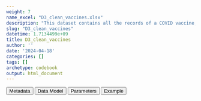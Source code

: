 ```yaml
---
weight: 7
name_excel: "D3_clean_vaccines.xlsx"
description: "This dataset contains all the records of a COVID vaccine, including their imputation and modifications and exclusion criteria. Exclusion criteria must be applied before using the variable in the next steps"
slug: "D3_clean_vaccines"
datetime: 1.7134499e+09
title: D3_clean_vaccines
author: ''
date: '2024-04-18'
categories: []
tags: []
archetype: codebook
output: html_document
---
```


<script src="/rmarkdown-libs/core-js/shim.min.js"></script>
<script src="/rmarkdown-libs/react/react.min.js"></script>
<script src="/rmarkdown-libs/react/react-dom.min.js"></script>
<script src="/rmarkdown-libs/reactwidget/react-tools.umd.cjs"></script>
<script src="/rmarkdown-libs/htmlwidgets/htmlwidgets.js"></script>
<link href="/rmarkdown-libs/reactable/reactable.css" rel="stylesheet" />
<script src="/rmarkdown-libs/reactable-binding/reactable.js"></script>
<div class="tab">
<button class="tablinks" onclick="openCity(event, &#39;Metadata&#39;)" id="defaultOpen">Metadata</button>
<button class="tablinks" onclick="openCity(event, &#39;Data Model&#39;)">Data Model</button>
<button class="tablinks" onclick="openCity(event, &#39;Parameters&#39;)">Parameters</button>
<button class="tablinks" onclick="openCity(event, &#39;Example&#39;)">Example</button>
</div>
<div id="Metadata" class="tabcontent">
<div id="htmlwidget-1" class="reactable html-widget" style="width:auto;height:600px;"></div>
<script type="application/json" data-for="htmlwidget-1">{"x":{"tag":{"name":"Reactable","attribs":{"data":{"medatata_name":["Name of the dataset","Content of the dataset","Unit of observation","Dataset where the list of UoOs is fully listed and with 1 record per UoO","How many observations per UoO","Variables capturing the UoO","Primary key","Parameters",null,null,null,null,null,null,null,null,null,null,null,null],"metadata_content":["D3_clean_vaccines","This dataset contains all the records of a COVID vaccine, including their imputation and modifications and exclusion criteria. Exclusion criteria must be applied before using the variable in the next steps","a record of one of the COVID vaccines of interest, as retrieved crudely from the VACCINES table of the CDM; note that there may be duplicates so this table does not have a primary key",null,"1",null,"none",null,null,null,null,null,null,null,null,null,null,null,null,null]},"columns":[{"id":"medatata_name","name":"medatata_name","type":"character"},{"id":"metadata_content","name":"metadata_content","type":"character"}],"sortable":false,"searchable":true,"pagination":false,"highlight":true,"bordered":true,"striped":true,"style":{"maxWidth":1800},"height":"600px","dataKey":"e9ce602dcba3a72bef6c304bf29dce3a"},"children":[]},"class":"reactR_markup"},"evals":[],"jsHooks":[]}</script>
</div>
<div id="Data Model" class="tabcontent">
<div id="htmlwidget-2" class="reactable html-widget" style="width:auto;height:600px;"></div>
<script type="application/json" data-for="htmlwidget-2">{"x":{"tag":{"name":"Reactable","attribs":{"data":{"VarName":["person_id","date","vx_record_date","vx_dose","vx_manufacturer","date_curated","dose_curated","manufacturer_curated","imputed_dose","missing_date","duplicated_records","date_before_start_vax","distance_btw_1_2_doses","distance_btw_2_3_doses","distance_btw_3_4_doses","dose_after_4","manufacturer_not_in_study",null,null,null],"Description":["unique person identifier","date of administration vaccination",null,"vaccination dose number","vaccine manufacturer",null,null,"if it is missing it is stated as \"unk\"","tags records whose date_curated is different from vx_dose","excludes the record if the both date and vx_record_date are missing","eliminates records with same person_id, vx_dose, date_cleaned, manufactirer_cleaned","eliminates records of a covid vaccine administered before the vaccination campaign started","eliminates records of a second dose that is too close to a first dose","eliminates records of a third dose that is too close to a second dose","eliminates records of a fourth dose that is too close to a third dose","eliminates records of a dose higher than 4","eliminats records if a manufacturer is not in the study",null,null,null],"Format":["character","date",null,"character","character","date","integer","character","binary","binary","binary","binary","binary","binary","binary","binary","binary",null,null,null],"Vocabulary":[null,null,null,null,null,null,"1, 2 , 3, 4, ...","pfizer\r\nnovavax\r\nmoderna\r\nastrazeneca\r\njanssen\r\nunk",null,"0 = included\r\n1 = excluded","0 = included\r\n1 = excluded","0 = included\r\n1 = excluded","0 = included\r\n1 = excluded","0 = included\r\n1 = excluded","1 = included\r\n1 = excluded","0 = included\r\n1 = excluded","0 = included\r\n1 = excluded",null,null,null],"Parameters":[null,null,null,null,null,null,null,null,null,null,null,"start of vaccination 27 december 2020 except in UK where it was 6 december 2020","threshold: 14 days","threshold: 28 days",null,"doses higher than 4 censor the follow-up",null,null,null,null],"Notes and examples":[null,"it was called vx_admin_date in the CDM table VACCINES (it was renamed in step 01_01 by CreateConceptSetDataset)","from CDM VACCINES (through ConceptSetDataset)","from CDM VACCINES (through ConceptSetDataset)","from CDM VACCINES (through ConceptSetDataset)",null,"The dose number is imputed for the remaining doses after the exclusion criteria (not the last one) by ordering them by calendar time. All of them, not just the missing ones. doses higher than 4 are inlcluded in this dataset but have dose_after_4 = 1 and are therefroe excluded from the analysis","from ConcePTION_CDM vocabulary v2.2",null,null,null,null,null,null,null,null,null,null,null,null],"Source tables and variables":[null,null,null,null,null,null,null,null,null,null,null,null,null,null,null,null,null,null,null,null],"Retrieved":["yes","yes","yes","yes","yes",null,null,null,null,null,null,null,null,null,null,null,null,null,null,null],"Calculated":[null,null,null,null,null,"yes","yes","yes","yes","yes","yes","yes","yes","yes","yes","yes","yes",null,null,null],"Algorithm_id":[null,null,null,null,null,null,null,null,null,null,null,null,null,null,null,null,null,null,null,null],"Rule":[null,null,null,null,null,null,null,null,null,null,null,null,null,null,null,null,null,null,null,null]},"columns":[{"id":"VarName","name":"VarName","type":"character"},{"id":"Description","name":"Description","type":"character"},{"id":"Format","name":"Format","type":"character"},{"id":"Vocabulary","name":"Vocabulary","type":"character"},{"id":"Parameters","name":"Parameters","type":"character"},{"id":"Notes and examples","name":"Notes and examples","type":"character"},{"id":"Source tables and variables","name":"Source tables and variables","type":"logical"},{"id":"Retrieved","name":"Retrieved","type":"character"},{"id":"Calculated","name":"Calculated","type":"character"},{"id":"Algorithm_id","name":"Algorithm_id","type":"logical"},{"id":"Rule","name":"Rule","type":"logical"}],"sortable":false,"searchable":true,"pagination":false,"highlight":true,"bordered":true,"striped":true,"style":{"maxWidth":1800},"height":"600px","dataKey":"2cc6a7b92f1842d01128d4afa14842df"},"children":[]},"class":"reactR_markup"},"evals":[],"jsHooks":[]}</script>
</div>
<div id="Parameters" class="tabcontent">
<div id="htmlwidget-3" class="reactable html-widget" style="width:auto;height:600px;"></div>
<script type="application/json" data-for="htmlwidget-3">{"x":{"tag":{"name":"Reactable","attribs":{"data":{"parameter in the variable name":[null,null,null,null,null,null,null,null,null,null,null,null,null,null,null,null,null,null,null,null],"values":[null,null,null,null,null,null,null,null,null,null,null,null,null,null,null,null,null,null,null,null],"name of macro":[null,null,null,null,null,null,null,null,null,null,null,null,null,null,null,null,null,null,null,null]},"columns":[{"id":"parameter in the variable name","name":"parameter in the variable name","type":"logical"},{"id":"values","name":"values","type":"logical"},{"id":"name of macro","name":"name of macro","type":"logical"}],"sortable":false,"searchable":true,"pagination":false,"highlight":true,"bordered":true,"striped":true,"style":{"maxWidth":1800},"height":"600px","dataKey":"f545894952d01490ab535e7af1d88bc2"},"children":[]},"class":"reactR_markup"},"evals":[],"jsHooks":[]}</script>
</div>
<div id="Example" class="tabcontent">
<div id="htmlwidget-4" class="reactable html-widget" style="width:auto;height:600px;"></div>
<script type="application/json" data-for="htmlwidget-4">{"x":{"tag":{"name":"Reactable","attribs":{"data":{"person_id":["P0001","P0001","P0001","P0001","P0001","P0002","P0003","P0004","P0004","P0005","P0006","P0006","P0006",null,null,null,null,null,null,null],"date":["2021-01-01T00:00:00Z","2021-01-25T00:00:00Z","2021-04-01T00:00:00Z","2021-06-12T00:00:00Z","2021-06-17T00:00:00Z","2021-08-20T00:00:00Z","2021-07-30T00:00:00Z","2021-05-02T00:00:00Z","2021-07-27T00:00:00Z","2021-05-29T00:00:00Z","2021-05-07T00:00:00Z","2021-06-11T00:00:00Z","2021-07-24T00:00:00Z",null,null,null,null,null,null,null],"vx_record_date":["2021-01-01T00:00:00Z","2021-01-25T00:00:00Z","2021-04-01T00:00:00Z","2021-06-12T00:00:00Z","2021-06-17T00:00:00Z","2021-08-20T00:00:00Z","2021-07-30T00:00:00Z","2021-05-02T00:00:00Z","2021-07-27T00:00:00Z","2021-05-29T00:00:00Z","2021-05-07T00:00:00Z","2021-06-11T00:00:00Z","2021-07-24T00:00:00Z",null,null,null,null,null,null,null],"vx_dose":[1,2,3,4,5,1,1,1,2,2,1,1,2,"NA","NA","NA","NA","NA","NA","NA"],"vx_manufacturer":["pfizer","pfizer","pfizer","pfizer","pfizer","pfizer","pfizer","astrazeneca","astrazeneca","pfizer","pfizer","pfizer","pfizer",null,null,null,null,null,null,null],"date_curated":["2021-01-01T00:00:00Z","2021-01-25T00:00:00Z","2021-04-01T00:00:00Z","2021-06-12T00:00:00Z","2021-06-17T00:00:00Z","2021-08-20T00:00:00Z","2021-07-30T00:00:00Z","2021-05-02T00:00:00Z","2021-07-27T00:00:00Z","2021-05-29T00:00:00Z","2021-05-07T00:00:00Z","2021-06-11T00:00:00Z","2021-07-24T00:00:00Z",null,null,null,null,null,null,null],"dose_curated":[1,2,3,4,5,1,1,1,2,1,1,2,3,"NA","NA","NA","NA","NA","NA","NA"],"manufacturer_curated":["pfizer","pfizer","pfizer","pfizer","pfizer","pfizer","pfizer","astrazeneca","astrazeneca","pfizer","pfizer","pfizer","pfizer",null,null,null,null,null,null,null],"imputed_dose":["FALSE","FALSE","FALSE","FALSE","FALSE","FALSE","FALSE","FALSE","FALSE","TRUE","FALSE","TRUE","TRUE",null,null,null,null,null,null,null],"duplicated_records":[0,0,0,0,0,0,0,0,0,0,0,0,0,"NA","NA","NA","NA","NA","NA","NA"],"manufacturer_not_in_study":[0,0,0,0,0,0,0,0,0,0,0,0,0,"NA","NA","NA","NA","NA","NA","NA"],"missing_date":[0,0,0,0,0,0,0,0,0,0,0,0,0,"NA","NA","NA","NA","NA","NA","NA"],"date_before_start_vax":[0,0,0,0,0,0,0,0,0,0,0,0,0,"NA","NA","NA","NA","NA","NA","NA"],"distance_btw_1_2_doses":[0,0,0,0,0,0,0,0,0,0,0,0,0,"NA","NA","NA","NA","NA","NA","NA"],"distance_btw_2_3_doses":[0,0,0,0,0,0,0,0,0,0,0,0,0,"NA","NA","NA","NA","NA","NA","NA"],"distance_btw_3_4_doses":[0,0,0,0,0,0,0,0,0,0,0,0,0,"NA","NA","NA","NA","NA","NA","NA"],"dose_after_4":[0,0,0,0,1,0,0,0,0,0,0,0,0,"NA","NA","NA","NA","NA","NA","NA"]},"columns":[{"id":"person_id","name":"person_id","type":"character"},{"id":"date","name":"date","type":"Date"},{"id":"vx_record_date","name":"vx_record_date","type":"Date"},{"id":"vx_dose","name":"vx_dose","type":"numeric"},{"id":"vx_manufacturer","name":"vx_manufacturer","type":"character"},{"id":"date_curated","name":"date_curated","type":"Date"},{"id":"dose_curated","name":"dose_curated","type":"numeric"},{"id":"manufacturer_curated","name":"manufacturer_curated","type":"character"},{"id":"imputed_dose","name":"imputed_dose","type":"character"},{"id":"duplicated_records","name":"duplicated_records","type":"numeric"},{"id":"manufacturer_not_in_study","name":"manufacturer_not_in_study","type":"numeric"},{"id":"missing_date","name":"missing_date","type":"numeric"},{"id":"date_before_start_vax","name":"date_before_start_vax","type":"numeric"},{"id":"distance_btw_1_2_doses","name":"distance_btw_1_2_doses","type":"numeric"},{"id":"distance_btw_2_3_doses","name":"distance_btw_2_3_doses","type":"numeric"},{"id":"distance_btw_3_4_doses","name":"distance_btw_3_4_doses","type":"numeric"},{"id":"dose_after_4","name":"dose_after_4","type":"numeric"}],"sortable":false,"searchable":true,"pagination":false,"highlight":true,"bordered":true,"striped":true,"style":{"maxWidth":1800},"height":"600px","dataKey":"8ed4fac44906b1d293642fa9eb4cd73f"},"children":[]},"class":"reactR_markup"},"evals":[],"jsHooks":[]}</script>
</div>
